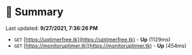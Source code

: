 # 📖 Summary
Last updated: **9/27/2021, 7:36:26 PM**

- `GET` [https://uptimerfree.tk](https://uptimerfree.tk) - **Up** (1129ms)
- `GET` [https://monitoruptimer.tk](https://monitoruptimer.tk) - **Up** (454ms)
